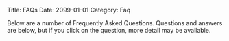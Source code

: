 Title: FAQs
Date: 2099-01-01
Category: Faq

Below are a number of Frequently Asked Questions.  Questions and answers are below, but if you click on the question, more detail may be available.